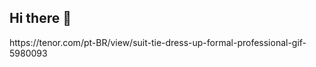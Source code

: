 ## Hi there 👋

<!--
*nome: Vitor
Habilidade: Desenho bem e sou criativo 
- ⚡ Fun fact: ...
-->https://tenor.com/pt-BR/view/suit-tie-dress-up-formal-professional-gif-5980093

